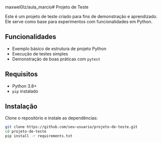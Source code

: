 maxwel0lz/aula_marcio# Projeto de Teste

Este é um projeto de teste criado para fins de demonstração e aprendizado. Ele serve como base para experimentos com funcionalidades em Python.

## Funcionalidades

- Exemplo básico de estrutura de projeto Python
- Execução de testes simples
- Demonstração de boas práticas com `pytest`

## Requisitos

- Python 3.8+
- `pip` instalado

## Instalação

Clone o repositório e instale as dependências:

```bash
git clone https://github.com/seu-usuario/projeto-de-teste.git
cd projeto-de-teste
pip install -r requirements.txt
